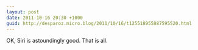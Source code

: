 ```yaml
---
layout: post
date: 2011-10-16 20:30 +1000
guid: http://desparoz.micro.blog/2011/10/16/t125518955887595520.html
---
```

OK, Siri is astoundingly good. That is all.
